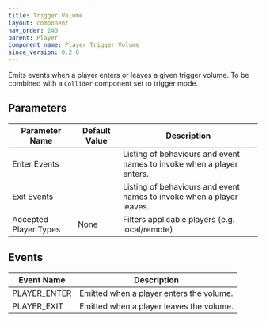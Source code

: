 ```yaml
---
title: Trigger Volume
layout: component
nav_order: 240
parent: Player
component_name: Player Trigger Volume
since_version: 0.2.0
---
```


Emits events when a player enters or leaves a given trigger volume. To be combined with a `Collider` component set to
trigger mode.

## Parameters

| Parameter Name        | Default Value | Description                                                           |
|-----------------------|---------------|-----------------------------------------------------------------------|
| Enter Events          |               | Listing of behaviours and event names to invoke when a player enters. |
| Exit Events           |               | Listing of behaviours and event names to invoke when a player leaves. |
| Accepted Player Types | None          | Filters applicable players (e.g. local/remote)                        |

## Events

| Event Name   | Description                              |
|--------------|------------------------------------------|
| PLAYER_ENTER | Emitted when a player enters the volume. |
| PLAYER_EXIT  | Emitted when a player leaves the volume. |
